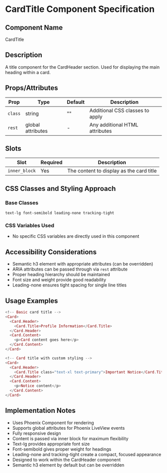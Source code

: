 # CardTitle Component Specification

## Component Name
CardTitle

## Description
A title component for the CardHeader section. Used for displaying the main heading within a card.

## Props/Attributes
| Prop | Type | Default | Description |
|------|------|---------|-------------|
| `class` | string | "" | Additional CSS classes to apply |
| `rest` | global attributes | - | Any additional HTML attributes |

## Slots
| Slot | Required | Description |
|------|----------|-------------|
| `inner_block` | Yes | The content to display as the card title |

## CSS Classes and Styling Approach
### Base Classes
```
text-lg font-semibold leading-none tracking-tight
```

### CSS Variables Used
- No specific CSS variables are directly used in this component

## Accessibility Considerations
- Semantic h3 element with appropriate attributes (can be overridden)
- ARIA attributes can be passed through via `rest` attribute
- Proper heading hierarchy should be maintained
- Font size and weight provide good readability
- Leading-none ensures tight spacing for single line titles

## Usage Examples
```heex
<!-- Basic card title -->
<Card>
  <Card.Header>
    <Card.Title>Profile Information</Card.Title>
  </Card.Header>
  <Card.Content>
    <p>Card content goes here</p>
  </Card.Content>
</Card>

<!-- Card title with custom styling -->
<Card>
  <Card.Header>
    <Card.Title class="text-xl text-primary">Important Notice</Card.Title>
  </Card.Header>
  <Card.Content>
    <p>Notice content</p>
  </Card.Content>
</Card>
```

## Implementation Notes
- Uses Phoenix Component for rendering
- Supports global attributes for Phoenix LiveView events
- Fully responsive design
- Content is passed via inner block for maximum flexibility
- Text-lg provides appropriate font size
- Font-semibold gives proper weight for headings
- Leading-none and tracking-tight create a compact, focused appearance
- Designed to work within the CardHeader component
- Semantic h3 element by default but can be overridden